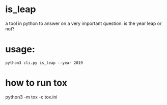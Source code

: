 # is_leap
a tool in python to answer on a very important question: is the year leap or not?

# usage: 
```shell
python3 cli.py is_leap --year 2019
```

# how to run tox
python3 -m tox -c tox.ini